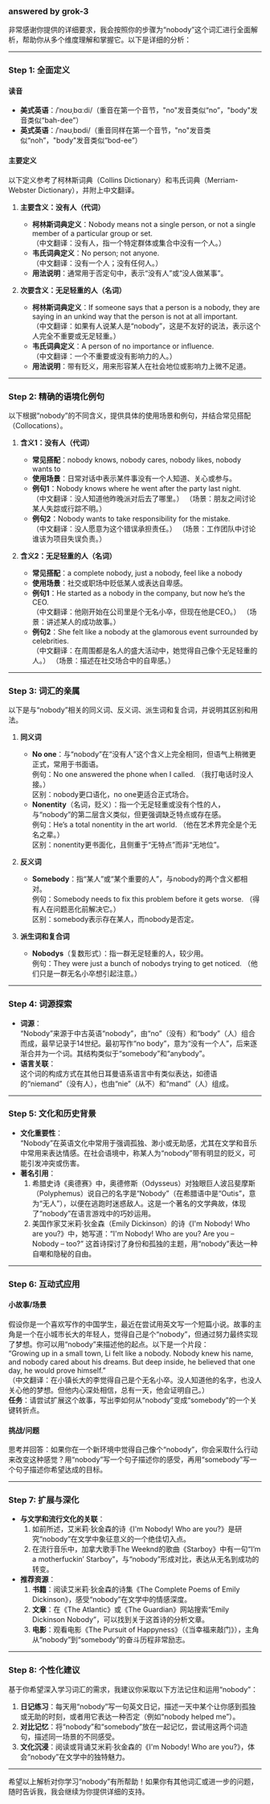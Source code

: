 ### answered by grok-3
非常感谢你提供的详细要求，我会按照你的步骤为“nobody”这个词汇进行全面解析，帮助你从多个维度理解和掌握它。以下是详细的分析：

---

### Step 1: 全面定义
#### 读音
- **美式英语**：/ˈnoʊˌbɑːdi/（重音在第一个音节，"no"发音类似“no”，"body"发音类似“bah-dee”）
- **英式英语**：/ˈnəʊˌbɒdi/（重音同样在第一个音节，"no"发音类似“noh”，"body"发音类似“bod-ee”）

#### 主要定义
以下定义参考了柯林斯词典（Collins Dictionary）和韦氏词典（Merriam-Webster Dictionary），并附上中文翻译。

1. **主要含义：没有人（代词）**
   - **柯林斯词典定义**：Nobody means not a single person, or not a single member of a particular group or set.  
     （中文翻译：没有人，指一个特定群体或集合中没有一个人。）
   - **韦氏词典定义**：No person; not anyone.  
     （中文翻译：没有一个人；没有任何人。）
   - **用法说明**：通常用于否定句中，表示“没有人”或“没人做某事”。

2. **次要含义：无足轻重的人（名词）**
   - **柯林斯词典定义**：If someone says that a person is a nobody, they are saying in an unkind way that the person is not at all important.  
     （中文翻译：如果有人说某人是“nobody”，这是不友好的说法，表示这个人完全不重要或无足轻重。）
   - **韦氏词典定义**：A person of no importance or influence.  
     （中文翻译：一个不重要或没有影响力的人。）
   - **用法说明**：带有贬义，用来形容某人在社会地位或影响力上微不足道。

---

### Step 2: 精确的语境化例句
以下根据“nobody”的不同含义，提供具体的使用场景和例句，并结合常见搭配（Collocations）。

1. **含义1：没有人（代词）**
   - **常见搭配**：nobody knows, nobody cares, nobody likes, nobody wants to
   - **使用场景**：日常对话中表示某件事没有一个人知道、关心或参与。
   - **例句1**：Nobody knows where he went after the party last night.  
     （中文翻译：没人知道他昨晚派对后去了哪里。）
     （场景：朋友之间讨论某人失踪或行踪不明。）
   - **例句2**：Nobody wants to take responsibility for the mistake.  
     （中文翻译：没人愿意为这个错误承担责任。）
     （场景：工作团队中讨论谁该为项目失误负责。）

2. **含义2：无足轻重的人（名词）**
   - **常见搭配**：a complete nobody, just a nobody, feel like a nobody
   - **使用场景**：社交或职场中贬低某人或表达自卑感。
   - **例句1**：He started as a nobody in the company, but now he’s the CEO.  
     （中文翻译：他刚开始在公司里是个无名小卒，但现在他是CEO。）
     （场景：讲述某人的成功故事。）
   - **例句2**：She felt like a nobody at the glamorous event surrounded by celebrities.  
     （中文翻译：在周围都是名人的盛大活动中，她觉得自己像个无足轻重的人。）
     （场景：描述在社交场合中的自卑感。）

---

### Step 3: 词汇的亲属
以下是与“nobody”相关的同义词、反义词、派生词和复合词，并说明其区别和用法。

1. **同义词**
   - **No one**：与“nobody”在“没有人”这个含义上完全相同，但语气上稍微更正式，常用于书面语。  
     例句：No one answered the phone when I called. （我打电话时没人接。）  
     区别：nobody更口语化，no one更适合正式场合。
   - **Nonentity**（名词，贬义）：指一个无足轻重或没有个性的人，与“nobody”的第二层含义类似，但更强调缺乏特点或存在感。  
     例句：He’s a total nonentity in the art world. （他在艺术界完全是个无名之辈。）  
     区别：nonentity更书面化，且侧重于“无特点”而非“无地位”。

2. **反义词**
   - **Somebody**：指“某人”或“某个重要的人”，与nobody的两个含义都相对。  
     例句：Somebody needs to fix this problem before it gets worse. （得有人在问题恶化前解决它。）  
     区别：somebody表示存在某人，而nobody是否定。

3. **派生词和复合词**
   - **Nobodys**（复数形式）：指一群无足轻重的人，较少用。  
     例句：They were just a bunch of nobodys trying to get noticed. （他们只是一群无名小卒想引起注意。）

---

### Step 4: 词源探索
- **词源**：  
  “Nobody”来源于中古英语“nobody”，由“no”（没有）和“body”（人）组合而成，最早记录于14世纪。最初写作“no body”，意为“没有一个人”，后来逐渐合并为一个词。其结构类似于“somebody”和“anybody”。
- **语言关联**：  
  这个词的构成方式在其他日耳曼语系语言中有类似表达，如德语的“niemand”（没有人），也由“nie”（从不）和“mand”（人）组成。

---

### Step 5: 文化和历史背景
- **文化重要性**：  
  “Nobody”在英语文化中常用于强调孤独、渺小或无助感，尤其在文学和音乐中常用来表达情感。在社会语境中，称某人为“nobody”带有明显的贬义，可能引发冲突或伤害。
- **著名引用**：  
  1. 希腊史诗《奥德赛》中，奥德修斯（Odysseus）对独眼巨人波吕斐摩斯（Polyphemus）说自己的名字是“Nobody”（在希腊语中是“Outis”，意为“无人”），以便在逃跑时迷惑敌人。这是一个著名的文学典故，体现了“nobody”在语言游戏中的巧妙运用。
  2. 美国作家艾米莉·狄金森（Emily Dickinson）的诗《I'm Nobody! Who are you?》中，她写道：“I'm Nobody! Who are you? Are you – Nobody – too?” 这首诗探讨了身份和孤独的主题，用“nobody”表达一种自嘲和隐秘的自由。

---

### Step 6: 互动式应用
#### 小故事/场景
假设你是一个喜欢写作的中国学生，最近在尝试用英文写一个短篇小说。故事的主角是一个在小城市长大的年轻人，觉得自己是个“nobody”，但通过努力最终实现了梦想。你可以用“nobody”来描述他的起点。以下是一个片段：  
“Growing up in a small town, Li felt like a nobody. Nobody knew his name, and nobody cared about his dreams. But deep inside, he believed that one day, he would prove himself.”  
（中文翻译：在小镇长大的李觉得自己是个无名小卒。没人知道他的名字，也没人关心他的梦想。但他内心深处相信，总有一天，他会证明自己。）  
**任务**：请尝试扩展这个故事，写出李如何从“nobody”变成“somebody”的一个关键转折点。

#### 挑战/问题
思考并回答：如果你在一个新环境中觉得自己像个“nobody”，你会采取什么行动来改变这种感觉？用“nobody”写一个句子描述你的感受，再用“somebody”写一个句子描述你希望达成的目标。

---

### Step 7: 扩展与深化
- **与文学和流行文化的关联**：  
  1. 如前所述，艾米莉·狄金森的诗《I'm Nobody! Who are you?》是研究“nobody”在文学中象征意义的一个绝佳切入点。
  2. 在流行音乐中，加拿大歌手The Weeknd的歌曲《Starboy》中有一句“I’m a motherfuckin’ Starboy”，与“nobody”形成对比，表达从无名到成功的转变。
- **推荐资源**：  
  1. **书籍**：阅读艾米莉·狄金森的诗集《The Complete Poems of Emily Dickinson》，感受“nobody”在文学中的情感深度。
  2. **文章**：在《The Atlantic》或《The Guardian》网站搜索“Emily Dickinson Nobody”，可以找到关于这首诗的分析文章。
  3. **电影**：观看电影《The Pursuit of Happyness》（《当幸福来敲门》），主角从“nobody”到“somebody”的奋斗历程非常励志。

---

### Step 8: 个性化建议
基于你希望深入学习词汇的需求，我建议你采取以下方法记住和运用“nobody”：
1. **日记练习**：每天用“nobody”写一句英文日记，描述一天中某个让你感到孤独或无助的时刻，或者用它表达一种否定（例如“nobody helped me”）。
2. **对比记忆**：将“nobody”和“somebody”放在一起记忆，尝试用这两个词造句，描述同一场景的不同感受。
3. **文化沉浸**：阅读或背诵艾米莉·狄金森的《I'm Nobody! Who are you?》，体会“nobody”在文学中的独特魅力。

---

希望以上解析对你学习“nobody”有所帮助！如果你有其他词汇或进一步的问题，随时告诉我，我会继续为你提供详细的支持。